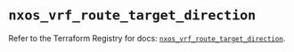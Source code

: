 # `nxos_vrf_route_target_direction`

Refer to the Terraform Registry for docs: [`nxos_vrf_route_target_direction`](https://registry.terraform.io/providers/ciscodevnet/nxos/0.5.10/docs/resources/vrf_route_target_direction).

